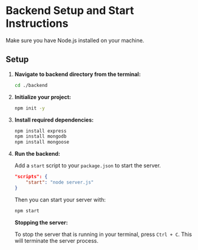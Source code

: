 # Backend Setup and Start Instructions

Make sure you have Node.js installed on your machine.

## Setup

1. **Navigate to backend directory from the terminal:**

    ```bash
    cd ./backend
    ```
   
2. **Initialize your project:**

    ```bash
    npm init -y
    ```

3. **Install required dependencies:**

    ```bash
    npm install express
    npm install mongodb
    npm install mongoose
    ```

4. **Run the backend:**

   Add a `start` script to your `package.json` to start the server.

    ```json
    "scripts": {
        "start": "node server.js"
    }
    ```

   Then you can start your server with:

    ```bash
    npm start
    ```

   **Stopping the server:**

   To stop the server that is running in your terminal, press `Ctrl + C`. This will terminate the server process.



